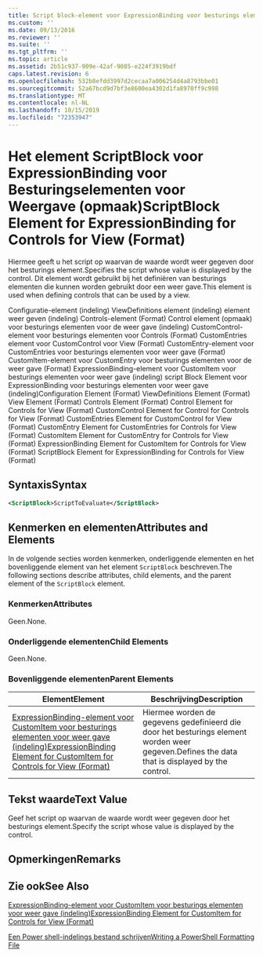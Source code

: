 ```yaml
---
title: Script block-element voor ExpressionBinding voor besturings elementen voor weer gave (indeling) | Microsoft Docs
ms.custom: ''
ms.date: 09/13/2016
ms.reviewer: ''
ms.suite: ''
ms.tgt_pltfrm: ''
ms.topic: article
ms.assetid: 2b51c937-909e-42af-9085-e224f3919bdf
caps.latest.revision: 6
ms.openlocfilehash: 532b8efdd3997d2cecaa7a006254d4a8793bbe01
ms.sourcegitcommit: 52a67bcd9d7bf3e8600ea4302d1fa8970ff9c998
ms.translationtype: MT
ms.contentlocale: nl-NL
ms.lasthandoff: 10/15/2019
ms.locfileid: "72353947"
---
```

# <a name="scriptblock-element-for-expressionbinding-for-controls-for-view-format"></a><span data-ttu-id="ad412-102">Het element ScriptBlock voor ExpressionBinding voor Besturingselementen voor Weergave (opmaak)</span><span class="sxs-lookup"><span data-stu-id="ad412-102">ScriptBlock Element for ExpressionBinding for Controls for View (Format)</span></span>

<span data-ttu-id="ad412-103">Hiermee geeft u het script op waarvan de waarde wordt weer gegeven door het besturings element.</span><span class="sxs-lookup"><span data-stu-id="ad412-103">Specifies the script whose value is displayed by the control.</span></span> <span data-ttu-id="ad412-104">Dit element wordt gebruikt bij het definiëren van besturings elementen die kunnen worden gebruikt door een weer gave.</span><span class="sxs-lookup"><span data-stu-id="ad412-104">This element is used when defining controls that can be used by a view.</span></span>

<span data-ttu-id="ad412-105">Configuratie-element (indeling) ViewDefinitions element (indeling) element weer geven (indeling) Controls-element (Format) Control element (opmaak) voor besturings elementen voor de weer gave (indeling) CustomControl-element voor besturings elementen voor Controls (Format) CustomEntries element voor CustomControl voor View (Format) CustomEntry-element voor CustomEntries voor besturings elementen voor weer gave (Format) CustomItem-element voor CustomEntry voor besturings elementen voor de weer gave (Format) ExpressionBinding-element voor CustomItem voor besturings elementen voor weer gave (indeling) script Block Element voor ExpressionBinding voor besturings elementen voor weer gave (indeling)</span><span class="sxs-lookup"><span data-stu-id="ad412-105">Configuration Element (Format) ViewDefinitions Element (Format) View Element (Format) Controls Element (Format) Control Element for Controls for View (Format) CustomControl Element for Control for Controls for View (Format) CustomEntries Element for CustomControl for View (Format) CustomEntry Element for CustomEntries for Controls for View (Format) CustomItem Element for CustomEntry for Controls for View (Format) ExpressionBinding Element for CustomItem for Controls for View (Format) ScriptBlock Element for ExpressionBinding for Controls for View (Format)</span></span>

## <a name="syntax"></a><span data-ttu-id="ad412-106">Syntaxis</span><span class="sxs-lookup"><span data-stu-id="ad412-106">Syntax</span></span>

```xml
<ScriptBlock>ScriptToEvaluate</ScriptBlock>
```

## <a name="attributes-and-elements"></a><span data-ttu-id="ad412-107">Kenmerken en elementen</span><span class="sxs-lookup"><span data-stu-id="ad412-107">Attributes and Elements</span></span>

<span data-ttu-id="ad412-108">In de volgende secties worden kenmerken, onderliggende elementen en het bovenliggende element van het element `ScriptBlock` beschreven.</span><span class="sxs-lookup"><span data-stu-id="ad412-108">The following sections describe attributes, child elements, and the parent element of the `ScriptBlock` element.</span></span>

### <a name="attributes"></a><span data-ttu-id="ad412-109">Kenmerken</span><span class="sxs-lookup"><span data-stu-id="ad412-109">Attributes</span></span>

<span data-ttu-id="ad412-110">Geen.</span><span class="sxs-lookup"><span data-stu-id="ad412-110">None.</span></span>

### <a name="child-elements"></a><span data-ttu-id="ad412-111">Onderliggende elementen</span><span class="sxs-lookup"><span data-stu-id="ad412-111">Child Elements</span></span>

<span data-ttu-id="ad412-112">Geen.</span><span class="sxs-lookup"><span data-stu-id="ad412-112">None.</span></span>

### <a name="parent-elements"></a><span data-ttu-id="ad412-113">Bovenliggende elementen</span><span class="sxs-lookup"><span data-stu-id="ad412-113">Parent Elements</span></span>

|<span data-ttu-id="ad412-114">Element</span><span class="sxs-lookup"><span data-stu-id="ad412-114">Element</span></span>|<span data-ttu-id="ad412-115">Beschrijving</span><span class="sxs-lookup"><span data-stu-id="ad412-115">Description</span></span>|
|-------------|-----------------|
|[<span data-ttu-id="ad412-116">ExpressionBinding-element voor CustomItem voor besturings elementen voor weer gave (indeling)</span><span class="sxs-lookup"><span data-stu-id="ad412-116">ExpressionBinding Element for CustomItem for Controls for View (Format)</span></span>](./expressionbinding-element-for-customitem-for-controls-for-view-format.md)|<span data-ttu-id="ad412-117">Hiermee worden de gegevens gedefinieerd die door het besturings element worden weer gegeven.</span><span class="sxs-lookup"><span data-stu-id="ad412-117">Defines the data that is displayed by the control.</span></span>|

## <a name="text-value"></a><span data-ttu-id="ad412-118">Tekst waarde</span><span class="sxs-lookup"><span data-stu-id="ad412-118">Text Value</span></span>

<span data-ttu-id="ad412-119">Geef het script op waarvan de waarde wordt weer gegeven door het besturings element.</span><span class="sxs-lookup"><span data-stu-id="ad412-119">Specify the script whose value is displayed by the control.</span></span>

## <a name="remarks"></a><span data-ttu-id="ad412-120">Opmerkingen</span><span class="sxs-lookup"><span data-stu-id="ad412-120">Remarks</span></span>

## <a name="see-also"></a><span data-ttu-id="ad412-121">Zie ook</span><span class="sxs-lookup"><span data-stu-id="ad412-121">See Also</span></span>

[<span data-ttu-id="ad412-122">ExpressionBinding-element voor CustomItem voor besturings elementen voor weer gave (indeling)</span><span class="sxs-lookup"><span data-stu-id="ad412-122">ExpressionBinding Element for CustomItem for Controls for View (Format)</span></span>](./expressionbinding-element-for-customitem-for-controls-for-view-format.md)

[<span data-ttu-id="ad412-123">Een Power shell-indelings bestand schrijven</span><span class="sxs-lookup"><span data-stu-id="ad412-123">Writing a PowerShell Formatting File</span></span>](./writing-a-powershell-formatting-file.md)
